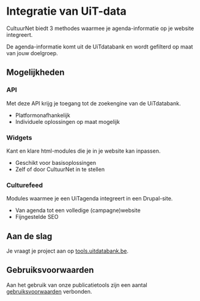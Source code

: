 ---
---

# Integratie van UiT-data

CultuurNet biedt 3 methodes waarmee je agenda-informatie op je website integreert.

De agenda-informatie komt uit de UiTdatabank en wordt gefilterd op maat van jouw doelgroep.

## Mogelijkheden

### API

Met deze API krijg je toegang tot de zoekengine van de UiTdatabank.

- Platformonafhankelijk
- Individuele oplossingen op maat mogelijk

### Widgets

Kant en klare html-modules die je in je website kan inpassen.

- Geschikt voor basisoplossingen
- Zelf of door CultuurNet in te stellen

### Culturefeed

Modules waarmee je een UiTagenda integreert in een Drupal-site.

- Van agenda tot een volledige (campagne)website
- Fijngestelde SEO

## Aan de slag

Je vraagt je project aan op [tools.uitdatabank.be](https://tools.uitdatabank.be/).

## Gebruiksvoorwaarden 

Aan het gebruik van onze publicatietools zijn een aantal [gebruiksvoorwaarden](https://docs.google.com/document/d/1GJvFHgXDYfpNApOWwAItkFRwJiYvcZ8i-iFexoXaepc/edit) verbonden.
